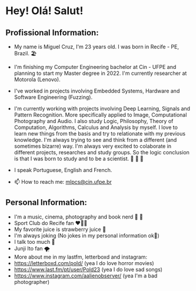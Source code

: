 # Hey! Olá! Salut! 

<!--
**miguellpcs/miguellpcs** is a ✨ _special_ ✨ repository because its `README.md` (this file) appears on your GitHub profile.

Here are some ideas to get you started:

- 🔭 I’m currently working on ...
- 🌱 I’m currently learning ...
- 👯 I’m looking to collaborate on ...
- 🤔 I’m looking for help with ...
- 💬 Ask me about ...
- 📫 How to reach me: ...
- 😄 Pronouns: ...
- ⚡ Fun fact: ...
-->
## Profissional Information:

- My name is Miguel Cruz, I'm 23 years old. I was born in Recife - PE, Brazil.  :beach_umbrella:

- I'm finishing my Computer Engineering bachelor at Cin - UFPE and planning to start my Master degree in 2022. 
I'm currently researcher at Motorola (Lenovo). 

- I've worked in projects involving Embedded Systems, Hardware and Software Engineering (Fuzzing).
- I'm currently working with projects involving Deep Learning, Signals and Pattern Recognition. More specifically applied to Image, Computational Photography and  Audio. I also study Logic, Philosophy, Theory of Computation, Algorithms, Calculus and Analysis by myself. 
I love to learn new things from the basis and try to relationate with my previous knowledge. I'm always trying to see and think from a different (and sometimes bizarre) way. I'm always very excited to colaborate in different projects, researches and study groups. So the logic conclusion is that I was born to study and to be a scientist.  :zany_face: :zany_face: :zany_face:
- I speak Portuguese, English and French.

- 📫 How to reach me: mlpcs@cin.ufpe.br 

## Personal Information:
 - I'm a music, cinema, photography and book nerd :monocle_face: :monocle_face:
 - Sport Club do Recife fan :heart::black_heart::lion:
 - My favorite juice is strawberry juice :strawberry:
 - I'm always joking (No jokes in my personal information ok:zany_face:)
 - I talk too much :call_me_hand:
 - Junji Ito fan :tornado:
 - More about me in my lastfm, letterboxd and instagram:
 - https://letterboxd.com/pold/ (yea I do love horror movies)
 - https://www.last.fm/pt/user/Pold23 (yea I do love sad songs)
 - https://www.instagram.com/aalienobserver/ (yea I'm a bad photographer)
